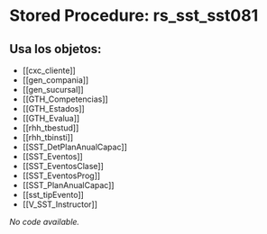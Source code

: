 # Stored Procedure: rs_sst_sst081

## Usa los objetos:
- [[cxc_cliente]]
- [[gen_compania]]
- [[gen_sucursal]]
- [[GTH_Competencias]]
- [[GTH_Estados]]
- [[GTH_Evalua]]
- [[rhh_tbestud]]
- [[rhh_tbinsti]]
- [[SST_DetPlanAnualCapac]]
- [[SST_Eventos]]
- [[SST_EventosClase]]
- [[SST_EventosProg]]
- [[SST_PlanAnualCapac]]
- [[sst_tipEvento]]
- [[V_SST_Instructor]]

*No code available.*
